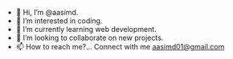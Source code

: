 - 👋 Hi, I’m @aasimd.
- 👀 I’m interested in coding.
- 🌱 I’m currently learning web development.
- 💞️ I’m looking to collaborate on new projects.
- 📫 How to reach me?... 
Connect with me aasimd01@gmail.com

<!---
aasimd/aasimd is a ✨ special ✨ repository because its `README.md` (this file) appears on your GitHub profile.
You can click the Preview link to take a look at your changes.
--->
